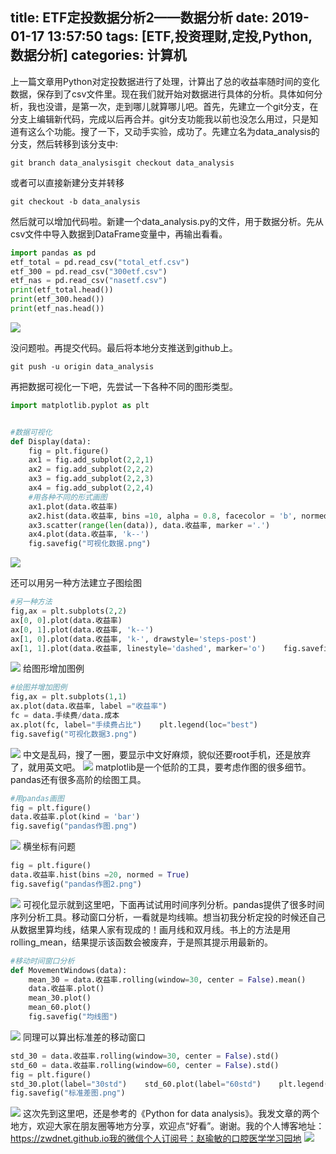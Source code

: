 title: ETF定投数据分析2——数据分析
date: 2019-01-17 13:57:50
tags: [ETF,投资理财,定投,Python,数据分析]
categories: 计算机
---
上一篇文章用Python对定投数据进行了处理，计算出了总的收益率随时间的变化数据，保存到了csv文件里。现在我们就开始对数据进行具体的分析。具体如何分析，我也没谱，是第一次，走到哪儿就算哪儿吧。首先，先建立一个git分支，在分支上编辑新代码，完成以后再合并。git分支功能我以前也没怎么用过，只是知道有这么个功能。搜了一下，又动手实验，成功了。先建立名为data_analysis的分支，然后转移到该分支中:
```
git branch data_analysisgit checkout data_analysis
```
或者可以直接新建分支并转移
```
git checkout -b data_analysis
```
然后就可以增加代码啦。新建一个data_analysis.py的文件，用于数据分析。先从csv文件中导入数据到DataFrame变量中，再输出看看。
```python
import pandas as pd    
etf_total = pd.read_csv("total_etf.csv")    
etf_300 = pd.read_csv("300etf.csv")    
etf_nas = pd.read_csv("nasetf.csv")    
print(etf_total.head())    
print(etf_300.head())    
print(etf_nas.head())
```
![](
https://zymblog-1258069789.cos.ap-chengdu.myqcloud.com/blog0087-etfinverstment/01.png)

没问题啦。再提交代码。最后将本地分支推送到github上。
```
git push -u origin data_analysis
```
再把数据可视化一下吧，先尝试一下各种不同的图形类型。
```python
import matplotlib.pyplot as plt


#数据可视化
def Display(data):    
    fig = plt.figure()    
    ax1 = fig.add_subplot(2,2,1)    
    ax2 = fig.add_subplot(2,2,2)    
    ax3 = fig.add_subplot(2,2,3)    
    ax4 = fig.add_subplot(2,2,4)    
    #用各种不同的形式画图    
    ax1.plot(data.收益率)    
    ax2.hist(data.收益率, bins =10, alpha = 0.8, facecolor = 'b', normed = 1)    
    ax3.scatter(range(len(data)), data.收益率, marker ='.')    
    ax4.plot(data.收益率, 'k--')        
    fig.savefig("可视化数据.png")
```
![](
https://zymblog-1258069789.cos.ap-chengdu.myqcloud.com/blog0087-etfinverstment/02.png)

还可以用另一种方法建立子图绘图
```python
#另一种方法    
fig,ax = plt.subplots(2,2)    
ax[0, 0].plot(data.收益率)    
ax[0, 1].plot(data.收益率, 'k--')    
ax[1, 0].plot(data.收益率, 'k-', drawstyle='steps-post')    
ax[1, 1].plot(data.收益率, linestyle='dashed', marker='o')    fig.savefig("可视化数据2.png")
```
![](
https://zymblog-1258069789.cos.ap-chengdu.myqcloud.com/blog0087-etfinverstment/03.png)
给图形增加图例
```python
#绘图并增加图例    
fig,ax = plt.subplots(1,1)    
ax.plot(data.收益率, label ="收益率")    
fc = data.手续费/data.成本    
ax.plot(fc, label="手续费占比")    plt.legend(loc="best")    
fig.savefig("可视化数据3.png")
```
![](
https://zymblog-1258069789.cos.ap-chengdu.myqcloud.com/blog0087-etfinverstment/04.png)
中文是乱码，搜了一圈，要显示中文好麻烦，貌似还要root手机，还是放弃了，就用英文吧。
![](
https://zymblog-1258069789.cos.ap-chengdu.myqcloud.com/blog0087-etfinverstment/05.png)
matplotlib是一个低阶的工具，要考虑作图的很多细节。pandas还有很多高阶的绘图工具。
```python   
#用pandas画图    
fig = plt.figure()    
data.收益率.plot(kind = 'bar')    
fig.savefig("pandas作图.png")
```
![](
https://zymblog-1258069789.cos.ap-chengdu.myqcloud.com/blog0087-etfinverstment/06.png)
横坐标有问题
```python
fig = plt.figure()    
data.收益率.hist(bins =20, normed = True)    
fig.savefig("pandas作图2.png")
```
![](
https://zymblog-1258069789.cos.ap-chengdu.myqcloud.com/blog0087-etfinverstment/07.png)
可视化显示就到这里吧，下面再试试用时间序列分析。pandas提供了很多时间序列分析工具。移动窗口分析，一看就是均线嘛。想当初我分析定投的时候还自己从数据里算均线，结果人家有现成的！画月线和双月线。书上的方法是用rolling_mean，结果提示该函数会被废弃，于是照其提示用最新的。
```python
#移动时间窗口分析
def MovementWindows(data):    
    mean_30 = data.收益率.rolling(window=30, center = False).mean()          mean_60 = data.收益率.rolling(window=60, center = False).mean()          fig = plt.figure()    
    data.收益率.plot()    
    mean_30.plot()    
    mean_60.plot()    
    fig.savefig("均线图")
```
![](
https://zymblog-1258069789.cos.ap-chengdu.myqcloud.com/blog0087-etfinverstment/08.png)
同理可以算出标准差的移动窗口
```python
std_30 = data.收益率.rolling(window=30, center = False).std()    
std_60 = data.收益率.rolling(window=60, center = False).std()    
fig = plt.figure()    
std_30.plot(label="30std")    std_60.plot(label="60std")    plt.legend(loc="best")    
fig.savefig("标准差图.png")
```
![](
https://zymblog-1258069789.cos.ap-chengdu.myqcloud.com/blog0087-etfinverstment/09.png)
这次先到这里吧，还是参考的《Python for data analysis》。我发文章的两个地方，欢迎大家在朋友圈等地方分享，欢迎点“好看”。谢谢。我的个人博客地址：https://zwdnet.github.io我的微信个人订阅号：赵瑜敏的口腔医学学习园地
![](https://zymblog-1258069789.cos.ap-chengdu.myqcloud.com/other/wx.jpg)
